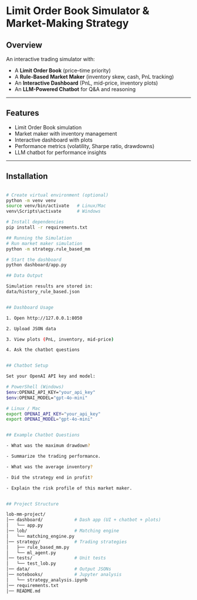 # Limit Order Book Simulator & Market-Making Strategy

## Overview
An interactive trading simulator with:
- A **Limit Order Book** (price–time priority)
- A **Rule-Based Market Maker** (inventory skew, cash, PnL tracking)
- An **Interactive Dashboard** (PnL, mid-price, inventory plots)
- An **LLM-Powered Chatbot** for Q&A and reasoning

---

## Features
- Limit Order Book simulation  
- Market maker with inventory management  
- Interactive dashboard with plots  
- Performance metrics (volatility, Sharpe ratio, drawdowns)  
- LLM chatbot for performance insights  

---

## Installation
```bash

# Create virtual environment (optional)
python -m venv venv
source venv/bin/activate   # Linux/Mac
venv\Scripts\activate      # Windows

# Install dependencies
pip install -r requirements.txt

## Running the Simulation
# Run market maker simulation
python -m strategy.rule_based_mm

# Start the dashboard
python dashboard/app.py

## Data Output

Simulation results are stored in:
data/history_rule_based.json


## Dashboard Usage

1. Open http://127.0.0.1:8050

2. Upload JSON data

3. View plots (PnL, inventory, mid-price)

4. Ask the chatbot questions


## Chatbot Setup

Set your OpenAI API key and model:

# PowerShell (Windows)
$env:OPENAI_API_KEY="your_api_key"
$env:OPENAI_MODEL="gpt-4o-mini"

# Linux / Mac
export OPENAI_API_KEY="your_api_key"
export OPENAI_MODEL="gpt-4o-mini"


## Example Chatbot Questions

- What was the maximum drawdown?

- Summarize the trading performance.

- What was the average inventory?

- Did the strategy end in profit?

- Explain the risk profile of this market maker.


## Project Structure

lob-mm-project/
│── dashboard/            # Dash app (UI + chatbot + plots)
│   └── app.py
│── lob/                  # Matching engine
│   └── matching_engine.py
│── strategy/             # Trading strategies
│   ├── rule_based_mm.py
│   └── ml_agent.py
│── tests/                # Unit tests
│   └── test_lob.py
│── data/                 # Output JSONs
│── notebooks/            # Jupyter analysis
│   └── strategy_analysis.ipynb
│── requirements.txt
│── README.md


